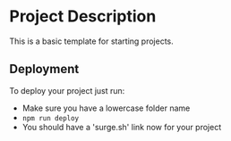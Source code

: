 # Project Description

This is a basic template for starting projects.

## Deployment

To deploy your project just run:

- Make sure you have a lowercase folder name
- `npm run deploy`
- You should have a 'surge.sh' link now for your project
